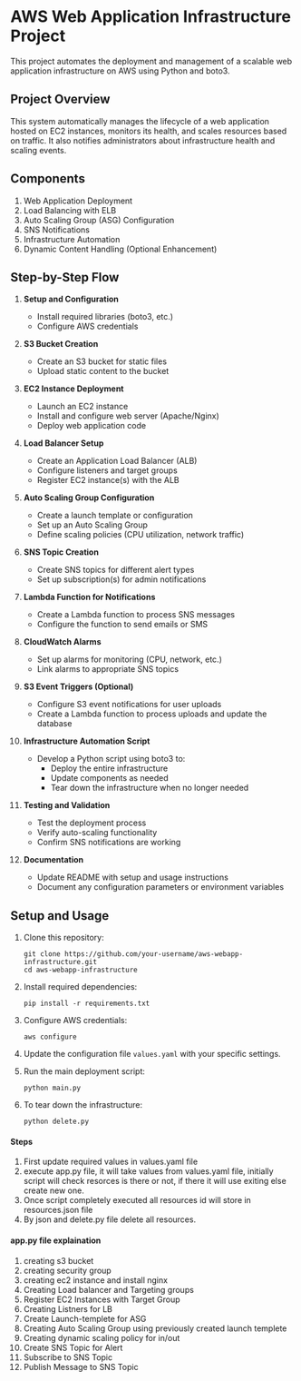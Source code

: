 # AWS Web Application Infrastructure Project

This project automates the deployment and management of a scalable web application infrastructure on AWS using Python and boto3.

## Project Overview

This system automatically manages the lifecycle of a web application hosted on EC2 instances, monitors its health, and scales resources based on traffic. It also notifies administrators about infrastructure health and scaling events.

## Components

1. Web Application Deployment
2. Load Balancing with ELB
3. Auto Scaling Group (ASG) Configuration
4. SNS Notifications
5. Infrastructure Automation
6. Dynamic Content Handling (Optional Enhancement)

## Step-by-Step Flow

1. **Setup and Configuration**
   - Install required libraries (boto3, etc.)
   - Configure AWS credentials

2. **S3 Bucket Creation**
   - Create an S3 bucket for static files
   - Upload static content to the bucket

3. **EC2 Instance Deployment**
   - Launch an EC2 instance
   - Install and configure web server (Apache/Nginx)
   - Deploy web application code

4. **Load Balancer Setup**
   - Create an Application Load Balancer (ALB)
   - Configure listeners and target groups
   - Register EC2 instance(s) with the ALB

5. **Auto Scaling Group Configuration**
   - Create a launch template or configuration
   - Set up an Auto Scaling Group
   - Define scaling policies (CPU utilization, network traffic)

6. **SNS Topic Creation**
   - Create SNS topics for different alert types
   - Set up subscription(s) for admin notifications

7. **Lambda Function for Notifications**
   - Create a Lambda function to process SNS messages
   - Configure the function to send emails or SMS

8. **CloudWatch Alarms**
   - Set up alarms for monitoring (CPU, network, etc.)
   - Link alarms to appropriate SNS topics

9. **S3 Event Triggers (Optional)**
   - Configure S3 event notifications for user uploads
   - Create a Lambda function to process uploads and update the database

10. **Infrastructure Automation Script**
    - Develop a Python script using boto3 to:
      - Deploy the entire infrastructure
      - Update components as needed
      - Tear down the infrastructure when no longer needed

11. **Testing and Validation**
    - Test the deployment process
    - Verify auto-scaling functionality
    - Confirm SNS notifications are working

12. **Documentation**
    - Update README with setup and usage instructions
    - Document any configuration parameters or environment variables

## Setup and Usage

1. Clone this repository:
   ```
   git clone https://github.com/your-username/aws-webapp-infrastructure.git
   cd aws-webapp-infrastructure
   ```

2. Install required dependencies:
   ```
   pip install -r requirements.txt
   ```

3. Configure AWS credentials:
   ```
   aws configure
   ```

4. Update the configuration file `values.yaml` with your specific settings.

5. Run the main deployment script:
   ```
   python main.py
   ```

6. To tear down the infrastructure:
   ```
   python delete.py
   ```

#### Steps

1. First update required values in values.yaml file
2. execute app.py file, it will take values from values.yaml file, initially script will check resorces is there or not, if there it will use exiting else create new one.
3. Once script completely executed all resources id will store in resources.json file
4. By json and delete.py file delete all resources.

#### app.py file explaination
1. creating s3 bucket
2. creating security group
3. creating ec2 instance and install nginx 
4. Creating Load balancer and Targeting groups
5. Register EC2 Instances with Target Group
6. Creating Listners for LB
7. Create Launch-templete for ASG
8. Creating Auto Scaling Group using previously created launch templete
9. Creating dynamic scaling policy for in/out
10. Create SNS Topic for Alert
11. Subscribe to SNS Topic
12. Publish Message to SNS Topic


